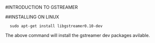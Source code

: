 #INTRODUCTION TO GSTREAMER

##INSTALLING ON LINUX

```
  sudo apt-get install libgstreamer0.10-dev

```
The above command will install the gstreamer dev packages avilable.
